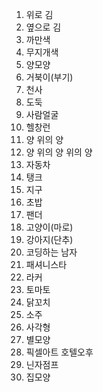 

 1. 위로 김
 2. 옆으로 김
 3. 까만색
 4. 무지개색
 5. 양모양
 6. 거북이(부기)
 7. 천사
 8. 도둑
 9. 사람얼굴
 10. 헬창런
 11. 양 위의 양
 12. 양 위의 양 위의 양
 13. 자동차
 14. 탱크
 15. 지구 
 16. 초밥
 17. 팬더
 18. 고양이(마로)
 19. 강아지(단추)
 20. 코딩하는 남자
 21. 패셔니스타
 22. 라커
 23. 토마토
 24. 닭꼬치
 25. 소주
 26. 사각형
 27. 별모양
 28. 픽셀아트 호텔오후
 29. 닌자점프
 30. 집모양